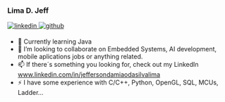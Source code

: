 
### Lima D. Jeff
<div>
  <a href="https://www.linkedin.com/in/jeffersondamiaodasilvalima/" target="_blank">
    <img src=https://img.shields.io/badge/linkedin-%231E77B5.svg?&style=for-the-badge&logo=linkedin&logoColor=white alt=linkedin style="margin-bottom: 5px;" />
  </a>
  <a href="https://github.com/Jeff181U" target="_blank">
    <img src=https://img.shields.io/badge/github-%2324292e.svg?&style=for-the-badge&logo=github&logoColor=white alt=github style="margin-bottom: 5px;" />
  </a>
</div>

- 🌱 Currently learning Java
- 👯 I’m looking to collaborate on Embedded Systems, AI development, mobile aplications jobs or anything related.
- 📫 If there´s something you looking for, check out my LinkedIn www.linkedin.com/in/jeffersondamiaodasilvalima
- ⚡ I have some experience with C/C++, Python, OpenGL, SQL, MCUs, Ladder...

<!--
**Jeff181U/Jeff181U** is a ✨ _special_ ✨ repository because its `README.md` (this file) appears on your GitHub profile.

Here are some ideas to get you started:

- 🔭 I’m currently working on @@@@@@
- 🌱 I’m currently learning Objects Oriented Programing 
- 👯 I’m looking to collaborate on ...
- 🤔 I’m looking for help with ...
- 💬 Ask me about ...
- 📫 How to reach me: ...
- 😄 Pronouns: ...
- ⚡ Fun fact: ...
-->
